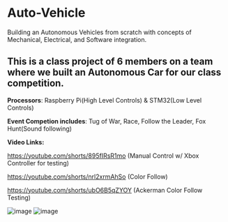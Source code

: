 # Auto-Vehicle
Building an Autonomous Vehicles from scratch with concepts of Mechanical, Electrical, and Software integration.

## This is a class project of 6 members on a team where we built an Autonomous Car for our class competition.
          
**Processors**: Raspberry Pi(High Level Controls) & STM32(Low Level Controls)

**Event Competion includes**: Tug of War, Race, Follow the Leader, Fox Hunt(Sound following)

**Video Links:**

https://youtube.com/shorts/895fIRsR1mo (Manual Control w/ Xbox Controller for testing)

https://youtube.com/shorts/nrl2xrmAhSo (Color Follow)

https://youtube.com/shorts/ubO6B5qZYOY (Ackerman Color Follow Testing)

![image](https://user-images.githubusercontent.com/107272321/207523929-2a46f5e6-4a74-4d08-9ffe-655aae67b9b1.png)
![image](https://user-images.githubusercontent.com/107272321/207524356-50d0459b-c69c-4ae5-bfd5-2a64acc2b3d6.png)


